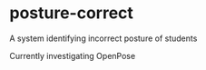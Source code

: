 # posture-correct

A system identifying incorrect posture of students 

Currently investigating OpenPose